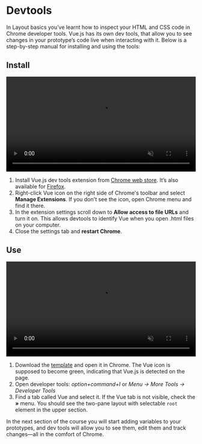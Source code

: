 # Devtools

In Layout basics you’ve learnt how to inspect your HTML and CSS code in Chrome developer tools. Vue.js has its own dev tools, that allow you to see changes in your prototype’s code live when interacting with it. Below is a step-by-step manual for installing and using the tools:
<!-- todo: link: to inspecting html/css in Layout basics. -->

## Install

<video width="100%" controls muted class="video afterh2">
  <source src="./media/devtools-1.mp4" type="video/mp4">
</video>

1. Install Vue.js dev tools extension from [Chrome web store](https://chrome.google.com/webstore/detail/vuejs-devtools/nhdogjmejiglipccpnnnanhbledajbpd). It’s also available for [Firefox](https://addons.mozilla.org/en-US/firefox/addon/vue-js-devtools/).
2. Right-click Vue icon on the right side of Chrome's toolbar and select **Manage Extensions**. If you don't see the icon, open Chrome menu and find it there.
3. In the extension settings scroll down to **Allow access to file URLs** and turn it on. This allows devtools to identify Vue when you open .html files on your computer.
4. Close the settings tab and **restart Chrome**.

## Use

<video width="100%" controls muted class="video afterh2">
  <source src="./media/devtools-2.mp4" type="video/mp4">
</video>

1. Download the [template](./README.md) and open it in Chrome. The Vue icon is supposed to become green, indicating that Vue.js is detected on the page.
2. Open developer tools: *option+command+I* or *Menu → More Tools → Developer Tools*
3. Find a tab called Vue and select it. If the Vue tab is not visible, check the **»** menu. You should see the two-pane layout with selectable `root` element in the upper section.

In the next section of the course you will start adding variables to your prototypes, and dev tools will allow you to see them, edit them and track changes—all in the comfort of Chrome. 